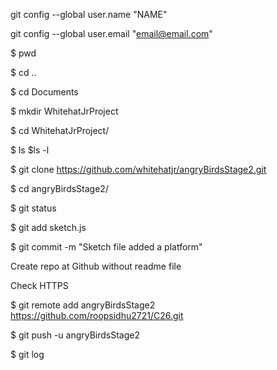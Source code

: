 git config --global user.name "NAME"

git config --global user.email "email@email.com"

$ pwd

$ cd ..

$ cd Documents

$ mkdir WhitehatJrProject

$ cd WhitehatJrProject/

$ ls
$ls -l

$ git clone https://github.com/whitehatjr/angryBirdsStage2.git


$ cd angryBirdsStage2/

$ git status

$ git add sketch.js  

$ git commit -m "Sketch file added a platform"  


Create repo at Github without readme file


Check HTTPS


$ git remote add angryBirdsStage2 https://github.com/roopsidhu2721/C26.git

$ git push -u angryBirdsStage2

$ git log
